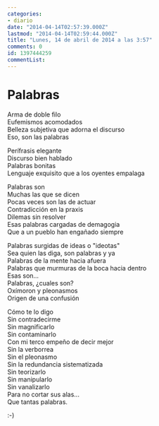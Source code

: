 ```yaml
---
categories:
- diario
date: "2014-04-14T02:57:39.000Z"
lastmod: "2014-04-14T02:59:44.000Z"
title: "Lunes, 14 de abril de 2014 a las 3:57"
comments: 0
id: 1397444259
commentList:
---
```


Palabras  
======  
  
Arma de doble filo  
Eufemismos acomodados  
Belleza subjetiva que adorna el discurso  
Eso, son las palabras  
  
Perífrasis elegante  
Discurso bien hablado  
Palabras bonitas  
Lenguaje exquisito que a los oyentes empalaga  
  
Palabras son  
Muchas las que se dicen   
Pocas veces son las de actuar  
Contradicción en la praxis  
Dilemas sin resolver  
Esas palabras cargadas de demagogia   
Que a un pueblo han engañado siempre  
  
Palabras surgidas de ideas o "ideotas"  
Sea quien las diga, son palabras y ya  
Palabras de la mente hacia afuera   
Palabras que murmuras de la boca hacia dentro  
Esas son...  
Palabras, ¿cuales son?  
Oxímoron y pleonasmos  
Origen de una confusión  
  
Cómo te lo digo   
Sin contradecirme  
Sin magnificarlo  
Sin contaminarlo   
Con mi terco empeño de decir mejor  
Sin la verborrea  
Sin el pleonasmo  
Sin la redundancia sistematizada  
Sin teorizarlo  
Sin manipularlo  
Sin vanalizarlo   
Para no cortar sus alas...  
Que tantas palabras.  
  
:-)
